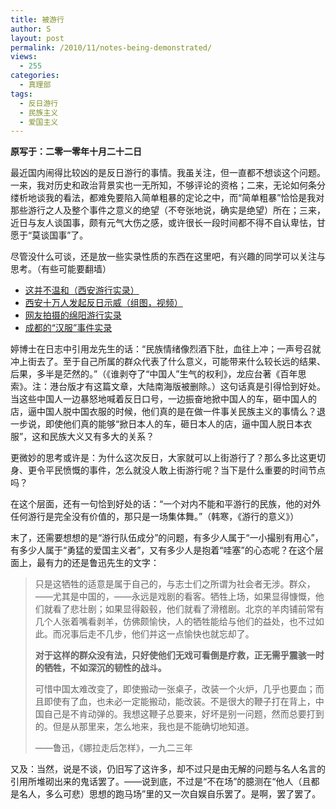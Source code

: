 ```yaml
---
title: 被游行
author: S
layout: post
permalink: /2010/11/notes-being-demonstrated/
views:
  - 255
categories:
  - 真理部
tags:
  - 反日游行
  - 民族主义
  - 爱国主义
---
```

**原写于：二零一零年十月二十二日**

最近国内闹得比较凶的是反日游行的事情。我虽关注，但一直都不想谈这个问题。一来，我对历史和政治背景实也一无所知，不够评论的资格；二来，无论如何条分缕析地谈我的看法，都难免要陷入简单粗暴的定论之中，而“简单粗暴”恰恰是我对那些游行之人及整个事件之意义的绝望（不夸张地说，确实是绝望）所在；三来，近日与友人谈国事，颇有元气大伤之感，或许很长一段时间都不得不自认卑怯，甘愿于“莫谈国事”了。

尽管没什么可谈，还是放一些实录性质的东西在这里吧，有兴趣的同学可以关注与思考。（有些可能要翻墙）

*   <a href="http://www.inxian.com/20101016/15284" target="_blank">这并不温和（西安游行实录）</a>
*   <a href="http://zhongmeng.org/a/zmxw/20101018/299.html" target="_blank">西安十万人发起反日示威（组图，视频）</a>
*   <a href="http://www.flickr.com/photos/zfreet/sets/72157625057562535/with/5089943600/" target="_blank">网友拍摄的绵阳游行实录</a>
*   <a href="http://www.tianya.cn/publicforum/content/no04/610a1644db6b5bceab9e8053d3946392/1/0/1.shtml" target="_blank">成都的“汉服”事件实录</a>

婷博士在日志中引用龙先生的话：“民族情绪像烈酒下肚，血往上冲；一声号召就冲上街去了。至于自己所属的群众代表了什么意义，可能带来什么较长远的结果、后果，多半是茫然的。”（《谁剥夺了“中国人”生气的权利》，龙应台著《百年思索》。注：港台版才有这篇文章，大陆南海版被删除。）这句话真是引得恰到好处。当这些中国人一边暴怒地喊着反日口号，一边振奋地掀中国人的车，砸中国人的店，逼中国人脱中国衣服的时候，他们真的是在做一件事关民族主义的事情么？退一步说，即使他们真的能够“掀日本人的车，砸日本人的店，逼中国人脱日本衣服”，这和民族大义又有多大的关系？

更微妙的思考或许是：为什么这次反日，大家就可以上街游行了？那么多比这更切身、更令平民愤慨的事件，怎么就没人敢上街游行呢？当下是什么重要的时间节点吗？

在这个层面，还有一句恰到好处的话：“一个对内不能和平游行的民族，他的对外任何游行是完全没有价值的，那只是一场集体舞。”（韩寒，《游行的意义》）

末了，还需要想想的是“游行队伍成分”的问题，有多少人属于“一小撮别有用心”，有多少人属于“勇猛的爱国主义者”，又有多少人是抱着“哇塞”的心态呢？在这个层面上，最有力的还是鲁迅先生的文字：

> 只是这牺牲的适意是属于自己的，与志士们之所谓为社会者无涉。群众，——尤其是中国的，——永远是戏剧的看客。牺牲上场，如果显得慷慨，他们就看了悲壮剧；如果显得觳毂，他们就看了滑稽剧。北京的羊肉铺前常有几个人张着嘴看剥羊，仿佛颇愉快，人的牺牲能给与他们的益处，也不过如此。而况事后走不几步，他们并这一点愉快也就忘却了。
> 
> **对于这样的群众没有法，只好使他们无戏可看倒是疗救，正无需乎震骇一时的牺牲，不如深沉的韧性的战斗。**
> 
> 可惜中国太难改变了，即使搬动一张桌子，改装一个火炉，几乎也要血；而且即使有了血，也未必一定能搬动，能改装。不是很大的鞭子打在背上，中国自己是不肯动弹的。我想这鞭子总要来，好坏是别一问题，然而总要打到的。但是从那里来，怎么地来，我也是不能确切地知道。
> 
> ——鲁迅，《娜拉走后怎样》，一九二三年

又及：当然，说是不谈，仍旧写了这许多，却不过只是由无解的问题与名人名言的引用所堆砌出来的鬼话罢了。——说到底，不过是“不在场”的臆测在“他人（且都是名人，多么可悲）思想的跑马场”里的又一次自娱自乐罢了。是啊，罢了罢了。